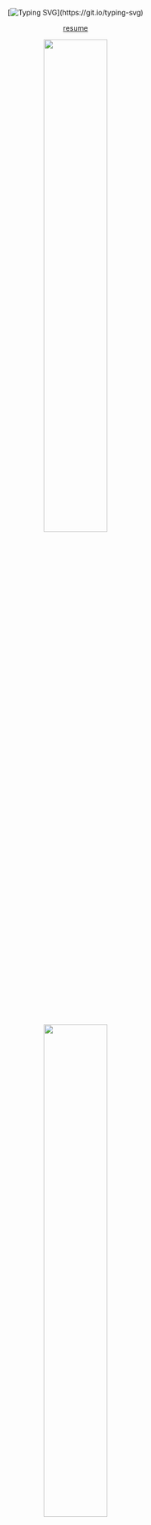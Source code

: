 <div align = "center">

[![Typing SVG](https://readme-typing-svg.demolab.com/?&width=1000&background=00000000&color=FFFFFF&center=True&vCenter=True&size=25&pause=900&lines=Welcome+to+seorining's+Github!;I'm+interested+in+Deep+Learning(RL,+Recsys,+...))](https://git.io/typing-svg)

[resume](./seorining.pdf)

</div>

<p align="center">
  <img height="50%" width="auto" src ="https://github-readme-stats.vercel.app/api?username=seorining&show_icons=true&count_private=true&theme=vue-dark&hide_border=true&bg_color=00000000">
  <img height="50%" width="auto" src ="https://github-readme-stats.vercel.app/api/top-langs/?username=seorining&layout=compact&hide_border=true&theme=vue-dark&bg_color=00000000&langs_count=6">
</p>

![seorining's Contibution Graph](https://github-readme-activity-graph.vercel.app/graph?username=seorining&theme=vue&bg_color=00000000&hide_border=true)

<div align = "center">

| Sovled.ac Tier </br> [Started on Sep 5rd 2024] |
|:---:|
| [![Solved.ac Profile](http://mazassumnida.wtf/api/v2/generate_badge?boj=train1312)](https://solved.ac/train1312)|

[![Hits](https://hits.seeyoufarm.com/api/count/incr/badge.svg?url=https%3A%2F%2Fgithub.com%2FholyPigeon%2Fhit-counter&count_bg=%231EB854&title_bg=%232C3E50&icon=github.svg&icon_color=%23E7E7E7&title=&edge_flat=false)](https://hits.seeyoufarm.com)

</div>
<!--
**seorining/seorining** is a ✨ _special_ ✨ repository because its `README.md` (this file) appears on your GitHub profile.

Here are some ideas to get you started:

- 🔭 I’m currently working on ...
- 🌱 I’m currently learning ...
- 👯 I’m looking to collaborate on ...
- 🤔 I’m looking for help with ...
- 💬 Ask me about ...
- 📫 How to reach me: ...
- 😄 Pronouns: ...
- ⚡ Fun fact: ...
-- 

정상화의 신, 신창섭

|<img src = "./신창섭.jpeg" width="=100" height="150">|
|:---:|
|정상화의 신, 신창섭|


| 이미지 | 제목 | 링크 |
|:---:|:---:|:---:|
| <img src = "./쌀숭이.jpeg" width="50" height="50"> | 쌀숭이 | https://www.youtube.com/watch?v=bj6XWGKKx60|
| <img src = "./정상화.jpeg" width="50" height="50"> | 바로 이단아 정상화 | https://www.youtube.com/watch?v=cYRkZmBuDqI |
| <img src = "./다해줬잖아.jpeg" width="50" height="50"> | 다 해줬잖아 | https://www.youtube.com/watch?v=DYbt8rmJT40 |
| <img src = "./억울하다.jpeg" width="50" height="50"> | 억울하다 억울해 | https://www.youtube.com/watch?v=eaHRyR4v7uA |
<center>
-->

